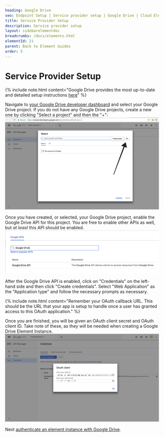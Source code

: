 ```yaml
---
heading: Google Drive
seo: Endpoint Setup | Service provider setup | Google Drive | Cloud Elements API Docs
title: Service Provider Setup
description: Service provider setup
layout: sidebarelementdoc
breadcrumbs: /docs/elements.html
elementId: 21
parent: Back to Element Guides
order: 5
---
```


# Service Provider Setup

{% include note.html content="Google Drive provides the most up-to-date and detailed setup instructions <a href=https://developers.google.com/drive/web/enable-sdk>here</a>" %}

Navigate to <a href=https://console.developers.google.com/apis/dashboard>your Google Drive developer dashboard</a> and select your Google Drive project.  If you do not have any Google Drive projects, create a new one by clicking "Select a project" and then the "+": ![Screenshot1](./img/GoogleDriveCreateProject.png)

Once you have created, or selected, your Google Drive project, enable the Google Drive API for this project.  You are free to enable other APIs as well, but *at least* this API should be enabled. ![Screenshot2](./img/GoogleApi.png)

After the Google Drive API is enabled, click on "Credentials" on the left-hand side and then click "Create credentials".  Select "Web Application" as the "Application type" and follow the necessary prompts as necessary.  

{% include note.html content="Remember your OAuth callback URL.  This should be the URL that your app is setup to handle once a user has granted access to this OAuth application." %}

Once you are finished, you will be given an OAuth client secret and OAuth client ID.  Take note of these, as they will be needed when creating a Google Drive Element Instance. ![Screenshot3](./img/GoogleClientSecret.png)

Next [authenticate an element instance with Google Drive](authenticate.html).
